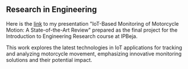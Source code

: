 ## Research in Engineering

Here is the <a href="https://drive.google.com/file/d/1AO9YNwjD6XvroS9j_k4hFm21SLWGOK0n/view?usp=sharing">link</a> to my presentation "IoT-Based Monitoring of Motorcycle Motion: A State-of-the-Art Review" prepared as the final project for the Introduction to Engineering Research course at IPBeja. 

This work explores the latest technologies in IoT applications for tracking and analyzing motorcycle movement, emphasizing innovative monitoring solutions and their potential impact.
